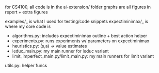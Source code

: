 for CS4100, all code is in the ai-extension/ folder
graphs are all figures in report + extra figures

examples/_ is what I used for testing/code snippets
expectiminimax/_ is where my core code is

- algorithms.py: includes expectiminimax outline + best action helper
- experiments.py: runs experiments w/ parameters on expectiminimax
- heuristics.py: (s,a) -> value estimates
- leduc_main.py: my main runner for leduc variant
- limit_imperfect_main.py/limit_main.py: my main runners for limit variant

utils.py: helper funcs
